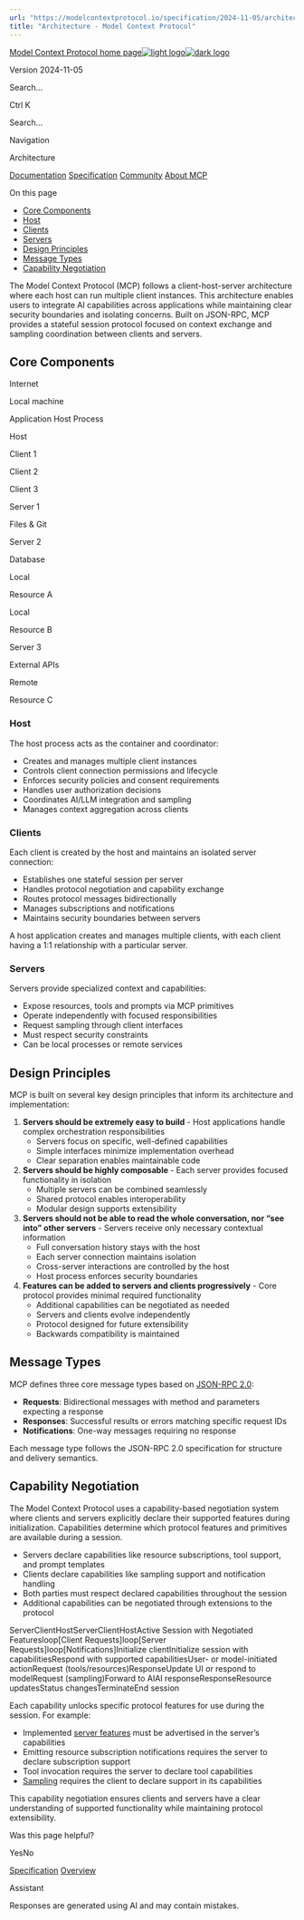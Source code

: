```yaml
---
url: "https://modelcontextprotocol.io/specification/2024-11-05/architecture"
title: "Architecture - Model Context Protocol"
---
```


[Model Context Protocol home page![light logo](https://mintlify.s3.us-west-1.amazonaws.com/mcp/logo/light.svg)![dark logo](https://mintlify.s3.us-west-1.amazonaws.com/mcp/logo/dark.svg)](https://modelcontextprotocol.io/)

Version 2024-11-05

Search...

Ctrl K

Search...

Navigation

Architecture

[Documentation](https://modelcontextprotocol.io/docs/getting-started/intro) [Specification](https://modelcontextprotocol.io/specification/2025-06-18) [Community](https://modelcontextprotocol.io/community/communication) [About MCP](https://modelcontextprotocol.io/about)

On this page

- [Core Components](https://modelcontextprotocol.io/specification/2024-11-05/architecture#core-components)
- [Host](https://modelcontextprotocol.io/specification/2024-11-05/architecture#host)
- [Clients](https://modelcontextprotocol.io/specification/2024-11-05/architecture#clients)
- [Servers](https://modelcontextprotocol.io/specification/2024-11-05/architecture#servers)
- [Design Principles](https://modelcontextprotocol.io/specification/2024-11-05/architecture#design-principles)
- [Message Types](https://modelcontextprotocol.io/specification/2024-11-05/architecture#message-types)
- [Capability Negotiation](https://modelcontextprotocol.io/specification/2024-11-05/architecture#capability-negotiation)

The Model Context Protocol (MCP) follows a client-host-server architecture where each
host can run multiple client instances. This architecture enables users to integrate AI
capabilities across applications while maintaining clear security boundaries and
isolating concerns. Built on JSON-RPC, MCP provides a stateful session protocol focused
on context exchange and sampling coordination between clients and servers.

## [​](https://modelcontextprotocol.io/specification/2024-11-05/architecture\#core-components)  Core Components

Internet

Local machine

Application Host Process

Host

Client 1

Client 2

Client 3

Server 1

Files & Git

Server 2

Database

Local

Resource A

Local

Resource B

Server 3

External APIs

Remote

Resource C

### [​](https://modelcontextprotocol.io/specification/2024-11-05/architecture\#host)  Host

The host process acts as the container and coordinator:

- Creates and manages multiple client instances
- Controls client connection permissions and lifecycle
- Enforces security policies and consent requirements
- Handles user authorization decisions
- Coordinates AI/LLM integration and sampling
- Manages context aggregation across clients

### [​](https://modelcontextprotocol.io/specification/2024-11-05/architecture\#clients)  Clients

Each client is created by the host and maintains an isolated server connection:

- Establishes one stateful session per server
- Handles protocol negotiation and capability exchange
- Routes protocol messages bidirectionally
- Manages subscriptions and notifications
- Maintains security boundaries between servers

A host application creates and manages multiple clients, with each client having a 1:1
relationship with a particular server.

### [​](https://modelcontextprotocol.io/specification/2024-11-05/architecture\#servers)  Servers

Servers provide specialized context and capabilities:

- Expose resources, tools and prompts via MCP primitives
- Operate independently with focused responsibilities
- Request sampling through client interfaces
- Must respect security constraints
- Can be local processes or remote services

## [​](https://modelcontextprotocol.io/specification/2024-11-05/architecture\#design-principles)  Design Principles

MCP is built on several key design principles that inform its architecture and
implementation:

1. **Servers should be extremely easy to build**   - Host applications handle complex orchestration responsibilities
   - Servers focus on specific, well-defined capabilities
   - Simple interfaces minimize implementation overhead
   - Clear separation enables maintainable code
2. **Servers should be highly composable**   - Each server provides focused functionality in isolation
   - Multiple servers can be combined seamlessly
   - Shared protocol enables interoperability
   - Modular design supports extensibility
3. **Servers should not be able to read the whole conversation, nor “see into” other**
**servers**   - Servers receive only necessary contextual information
   - Full conversation history stays with the host
   - Each server connection maintains isolation
   - Cross-server interactions are controlled by the host
   - Host process enforces security boundaries
4. **Features can be added to servers and clients progressively**   - Core protocol provides minimal required functionality
   - Additional capabilities can be negotiated as needed
   - Servers and clients evolve independently
   - Protocol designed for future extensibility
   - Backwards compatibility is maintained

## [​](https://modelcontextprotocol.io/specification/2024-11-05/architecture\#message-types)  Message Types

MCP defines three core message types based on
[JSON-RPC 2.0](https://www.jsonrpc.org/specification):

- **Requests**: Bidirectional messages with method and parameters expecting a response
- **Responses**: Successful results or errors matching specific request IDs
- **Notifications**: One-way messages requiring no response

Each message type follows the JSON-RPC 2.0 specification for structure and delivery
semantics.

## [​](https://modelcontextprotocol.io/specification/2024-11-05/architecture\#capability-negotiation)  Capability Negotiation

The Model Context Protocol uses a capability-based negotiation system where clients and
servers explicitly declare their supported features during initialization. Capabilities
determine which protocol features and primitives are available during a session.

- Servers declare capabilities like resource subscriptions, tool support, and prompt
templates
- Clients declare capabilities like sampling support and notification handling
- Both parties must respect declared capabilities throughout the session
- Additional capabilities can be negotiated through extensions to the protocol

ServerClientHostServerClientHostActive Session with Negotiated Featuresloop\[Client Requests\]loop\[Server Requests\]loop\[Notifications\]Initialize clientInitialize session with capabilitiesRespond with supported capabilitiesUser- or model-initiated actionRequest (tools/resources)ResponseUpdate UI or respond to modelRequest (sampling)Forward to AIAI responseResponseResource updatesStatus changesTerminateEnd session

Each capability unlocks specific protocol features for use during the session. For
example:

- Implemented [server features](https://modelcontextprotocol.io/specification/2024-11-05/server) must be
advertised in the server’s capabilities
- Emitting resource subscription notifications requires the server to declare
subscription support
- Tool invocation requires the server to declare tool capabilities
- [Sampling](https://modelcontextprotocol.io/specification/2024-11-05/client) requires the client to
declare support in its capabilities

This capability negotiation ensures clients and servers have a clear understanding of
supported functionality while maintaining protocol extensibility.

Was this page helpful?

YesNo

[Specification](https://modelcontextprotocol.io/specification/2024-11-05) [Overview](https://modelcontextprotocol.io/specification/2024-11-05/basic)

Assistant

Responses are generated using AI and may contain mistakes.